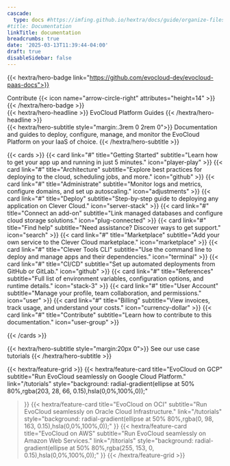 ```yaml
---
cascade:
  type: docs #https://imfing.github.io/hextra/docs/guide/organize-files/#layouts
#title: Documentation
linkTitle: documentation
breadcrumbs: true
date: '2025-03-13T11:39:44-04:00'
draft: true
disableSidebar: false
---
```

<!-- markdownlint-disable MD033 MD034-->
{{< hextra/hero-badge link="https://github.com/evocloud-dev/evocloud-paas-docs">}}
  <div class="hx-w-2 hx-h-2 hx-rounded-full hx-bg-primary-400"></div>
  Contribute
  {{< icon name="arrow-circle-right" attributes="height=14" >}}
{{< /hextra/hero-badge >}}

<div class="hx-mt-6 hx-mb-6">
{{< hextra/hero-headline >}}
  EvoCloud Platform Guides
{{< /hextra/hero-headline >}}
</div>

<div class="hx-mb-12">
{{< hextra/hero-subtitle style="margin:.3rem 0 2rem 0">}}
  Documentation and guides to deploy, configure, manage,
  and monitor the EvoCloud Platform on your IaaS of choice.
{{< /hextra/hero-subtitle >}}
</div>

<div class="hx-mt-6"></div>

<!--more-->

{{< cards >}}
{{< card link="#" title="Getting Started" subtitle="Learn how to get your app up and running in just 5 minutes." icon="player-play" >}}
{{< card link="#" title="Architecture" subtitle="Explore best practices for deploying to the cloud, scheduling jobs, and more." icon="github" >}}
{{< card link="#" title="Administrate" subtitle="Monitor logs and metrics, configure domains, and set up autoscaling." icon="adjustments" >}}
{{< card link="#" title="Deploy" subtitle="Step-by-step guide to deploying any application on Clever Cloud." icon="server-stack" >}}
{{< card link="#" title="Connect an add-on" subtitle="Link managed databases and configure cloud storage solutions." icon="plug-connected" >}}
{{< card link="#" title="Find help" subtitle="Need assistance? Discover ways to get support." icon="search" >}}
{{< card link="#" title="Marketplace" subtitle="Add your own service to the Clever Cloud marketplace." icon="marketplace" >}}
{{< card link="#" title="Clever Tools CLI" subtitle="Use the command line to deploy and manage apps and their dependencies." icon="terminal" >}}
{{< card link="#" title="CI/CD" subtitle="Set up automated deployments from GitHub or GitLab." icon="github" >}}
{{< card link="#" title="References" subtitle="Full list of environment variables, configuration options, and runtime details." icon="stack-3" >}}
{{< card link="#" title="User Account" subtitle="Manage your profile, team collaboration, and permissions." icon="user" >}}
{{< card link="#" title="Billing" subtitle="View invoices, track usage, and understand your costs." icon="currency-dollar" >}}
{{< card link="#" title="Contribute" subtitle="Learn how to contribute to this documentation." icon="user-group" >}}

<!-- {{< card link="#" title="Cheatsheets" subtitle="Quick references for common tasks and commands" icon="document-duplicate" >}}
{{< card link="#" title="Infrastructure" subtitle="Guides and references for setting up the infrastructure" icon="server-stack" >}}
{{< card link="#" title="Installation" subtitle="Steps and guides for installing the software" icon="wrench-screwdriver" >}}
{{< card link="#" title="Integrations" subtitle="Connect with third-party services and APIs" icon="rectangle-group" >}}
{{< card link="#" title="Releases" subtitle="Changelog and version history of the project" icon="github" >}}
{{< card link="#" title="Security" subtitle="Practices, policies, and vulnerability reporting" icon="shield-check" >}} -->
{{< /cards >}}

<!--Reference to Tutorials-->
{{< hextra/hero-subtitle style="margin:20px 0">}}
  See our use case tutorials
{{< /hextra/hero-subtitle >}}

{{< hextra/feature-grid >}}
{{< hextra/feature-card
  title="EvoCloud on GCP"
  subtitle="Run EvoCloud seamlessly on Google Cloud Platform."
  link="/tutorials"
  style="background: radial-gradient(ellipse at 50% 80%,rgba(203, 28, 66, 0.15),hsla(0,0%,100%,0));"
  >}}
{{< hextra/feature-card
  title="EvoCloud on OCI"
  subtitle="Run EvoCloud seamlessly on Oracle Cloud Infrastructure."
  link="/tutorials"
  style="background: radial-gradient(ellipse at 50% 80%,rgba(0, 98, 163, 0.15),hsla(0,0%,100%,0));"
>}}
{{< hextra/feature-card
  title="EvoCloud on AWS"
  subtitle="Run EvoCloud seamlessly on Amazon Web Services."
  link="/titorials"
  style="background: radial-gradient(ellipse at 50% 80%,rgba(255, 153, 0, 0.15),hsla(0,0%,100%,0));"
>}}
{{< /hextra/feature-grid >}}
